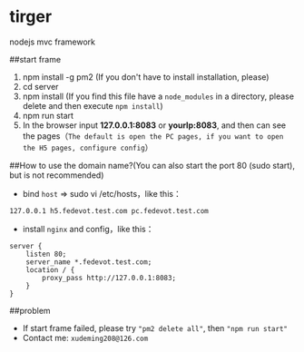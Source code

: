 # tirger
nodejs mvc framework

##start frame
1. npm install -g pm2 (If you don't have to install installation, please)
2. cd server
3. npm install (If you find this file have a `node_modules` in a directory, please delete and then execute `npm install`)
3. npm run start
4. In the browser input **127.0.0.1:8083** or **yourIp:8083**, and then can see the pages（`The default is open the PC pages, if you want to open the H5 pages, configure config`）

##How to use the domain name?(You can also start the port 80 (sudo start), but is not recommended)
* bind `host` => sudo vi /etc/hosts，like this：

```
127.0.0.1 h5.fedevot.test.com pc.fedevot.test.com
```
* install `nginx` and config，like this：

```
server {
    listen 80;
    server_name *.fedevot.test.com;
    location / {
        proxy_pass http://127.0.0.1:8083;
    }
}
```

##problem
* If start frame failed, please try `"pm2 delete all"`, then `"npm run start"`
* Contact me: `xudeming208@126.com`
